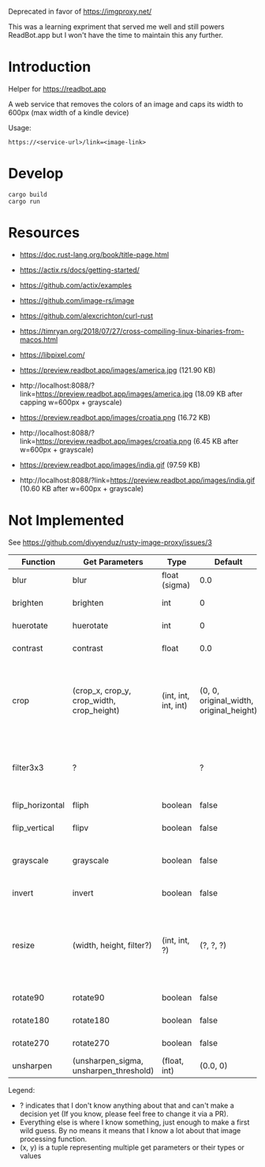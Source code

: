 Deprecated in favor of https://imgproxy.net/

This was a learning expriment that served me well and still powers ReadBot.app but I won't have the time to maintain this any further. 

# Introduction

Helper for https://readbot.app

A web service that removes the colors of an image and caps its width to 600px (max width of a kindle device)

Usage:

`https://<service-url>/link=<image-link>`

# Develop

```
cargo build
cargo run
```

# Resources

- https://doc.rust-lang.org/book/title-page.html
- https://actix.rs/docs/getting-started/
- https://github.com/actix/examples
- https://github.com/image-rs/image
- https://github.com/alexcrichton/curl-rust
- https://timryan.org/2018/07/27/cross-compiling-linux-binaries-from-macos.html
- https://libpixel.com/

- https://preview.readbot.app/images/america.jpg (121.90 KB)
- http://localhost:8088/?link=https://preview.readbot.app/images/america.jpg (18.09 KB after capping w=600px + grayscale)
- https://preview.readbot.app/images/croatia.png (16.72 KB)
- http://localhost:8088/?link=https://preview.readbot.app/images/croatia.png (6.45 KB after w=600px + grayscale)
- https://preview.readbot.app/images/india.gif (97.59 KB)
- http://localhost:8088/?link=https://preview.readbot.app/images/india.gif (10.60 KB after w=600px + grayscale)

# Not Implemented

See https://github.com/divyenduz/rusty-image-proxy/issues/3

| Function        | Get Parameters                            | Type                 | Default                                 | Status                                                                                                |
| --------------- | ----------------------------------------- | -------------------- | --------------------------------------- | ----------------------------------------------------------------------------------------------------- |
| blur            | blur                                      | float (sigma)        | 0.0                                     | Not Implemented                                                                                       |
| brighten        | brighten                                  | int                  | 0                                       | Not Implemented                                                                                       |
| huerotate       | huerotate                                 | int                  | 0                                       | Not Implemented                                                                                       |
| contrast        | contrast                                  | float                | 0.0                                     | Not Implemented                                                                                       |
| crop            | (crop_x, crop_y, crop_width, crop_height) | (int, int, int, int) | (0, 0, original_width, original_height) | Not Implemented, if any parameter is supplied, use defaults for others, else don't crop               |
| filter3x3       | ?                                         |                      | ?                                       | Not Implemented, I have no idea what this is                                                          |
| flip_horizontal | fliph                                     | boolean              | false                                   | Not Implemented                                                                                       |
| flip_vertical   | flipv                                     | boolean              | false                                   | Not Implemented                                                                                       |
| grayscale       | grayscale                                 | boolean              | false                                   | Currently: hardcoded to always grayscale                                                              |
| invert          | invert                                    | boolean              | false                                   | Not Implemented                                                                                       |
| resize          | (width, height, filter?)                  | (int, int, ?)        | (?, ?, ?)                               | Currently: Harcoded to cap the width at 600. Need to figure out the potential API values for filters. |
| rotate90        | rotate90                                  | boolean              | false                                   | Not Implemented                                                                                       |
| rotate180       | rotate180                                 | boolean              | false                                   | Not Implemented                                                                                       |
| rotate270       | rotate270                                 | boolean              | false                                   | Not Implemented                                                                                       |
| unsharpen       | (unsharpen_sigma, unsharpen_threshold)    | (float, int)         | (0.0, 0)                                | Not Implemented                                                                                       |

Legend:

- ? indicates that I don't know anything about that and can't make a decision yet (If you know, please feel free to change it via a PR).
- Everything else is where I know something, just enough to make a first wild guess. By no means it means that I know a lot about that image processing function.
- (x, y) is a tuple representing multiple get parameters or their types or values
